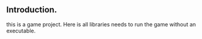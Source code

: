 ## Introduction.

this is a game project.
Here	 is all libraries needs to run the game without an executable.